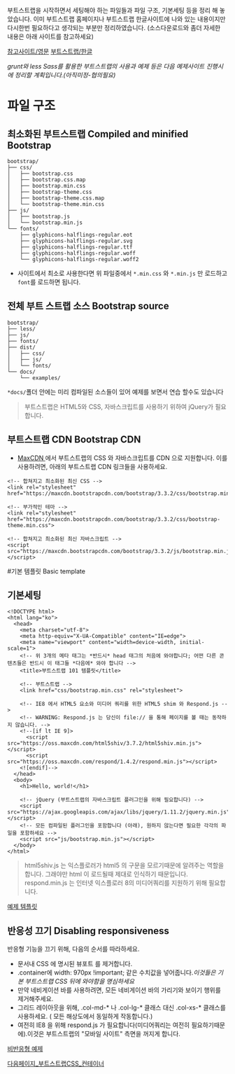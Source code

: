 
부트스트랩을 시작하면서 세팅해야 하는 파일들과 파일 구조, 기본세팅 등을 정리 해 놓았습니다.
이미 부트스트랩 홈페이지나 부트스트랩 한글사이트에 나와 있는 내용이지만 다시한번 필요하다고 생각되는 부분만 정리하였습니다.
(소스다운로드와 좀더 자세한 내용은 아래 사이트를 참고하세요)

[참고사이트/영문](http://getbootstrap.com/getting-started/)
[부트스트랩/한글](http://bootstrapk.com/getting-started/)

*grunt와 less Sass를 활용한 부트스트랩의 사용과 예제 등은 다음 예제사이트 진행시에 정리할 계획입니다.(아직미정-협의필요)*

# 파일 구조

## 최소화된 부트스트랩 Compiled and minified Bootstrap

```
bootstrap/
├── css/
│   ├── bootstrap.css
│   ├── bootstrap.css.map
│   ├── bootstrap.min.css
│   ├── bootstrap-theme.css
│   ├── bootstrap-theme.css.map
│   └── bootstrap-theme.min.css
├── js/
│   ├── bootstrap.js
│   └── bootstrap.min.js
└── fonts/
    ├── glyphicons-halflings-regular.eot
    ├── glyphicons-halflings-regular.svg
    ├── glyphicons-halflings-regular.ttf
    ├── glyphicons-halflings-regular.woff
    └── glyphicons-halflings-regular.woff2
```

* 사이트에서 최소로 사용한다면 위 파일중에서 `*.min.css` 와 `*.min.js` 만 로드하고 `font`를 로드하면 됩니다.

## 전체 부트 스트랩 소스 Bootstrap source

```
bootstrap/
├── less/
├── js/
├── fonts/
├── dist/
│   ├── css/
│   ├── js/
│   └── fonts/
└── docs/
    └── examples/
```

`*docs/`폴더 안에는 미리 컴파일된 소스들이 있어 예제를 보면서 연습 할수도 있습니다

> 부트스트랩은 HTML5와 CSS, 자바스크립트를 사용하기 위하여 jQuery가 
> 필요합니다. 


## 부트스트랩 CDN Bootstrap CDN

  * [MaxCDN ](https://www.maxcdn.com/) 에서 부트스트랩의 CSS 와 자바스크립트를 CDN 으로 지원합니다. 이를 사용하려면, 아래의 부트스트랩 CDN 링크들을 사용하세요.

```
<!-- 합쳐지고 최소화된 최신 CSS -->
<link rel="stylesheet" href="https://maxcdn.bootstrapcdn.com/bootstrap/3.3.2/css/bootstrap.min.css">

<!-- 부가적인 테마 -->
<link rel="stylesheet" href="https://maxcdn.bootstrapcdn.com/bootstrap/3.3.2/css/bootstrap-theme.min.css">

<!-- 합쳐지고 최소화된 최신 자바스크립트 -->
<script src="https://maxcdn.bootstrapcdn.com/bootstrap/3.3.2/js/bootstrap.min.js"></script>
```

#기본 템플릿 Basic template

## 기본세팅

```
<!DOCTYPE html>
<html lang="ko">
  <head>
    <meta charset="utf-8">
    <meta http-equiv="X-UA-Compatible" content="IE=edge">
    <meta name="viewport" content="width=device-width, initial-scale=1">
    <!-- 위 3개의 메타 태그는 *반드시* head 태그의 처음에 와야합니다; 어떤 다른 콘텐츠들은 반드시 이 태그들 *다음에* 와야 합니다 -->
    <title>부트스트랩 101 템플릿</title>

    <!-- 부트스트랩 -->
    <link href="css/bootstrap.min.css" rel="stylesheet">

    <!-- IE8 에서 HTML5 요소와 미디어 쿼리를 위한 HTML5 shim 와 Respond.js -->
    <!-- WARNING: Respond.js 는 당신이 file:// 을 통해 페이지를 볼 때는 동작하지 않습니다. -->
    <!--[if lt IE 9]>
      <script src="https://oss.maxcdn.com/html5shiv/3.7.2/html5shiv.min.js"></script>
      <script src="https://oss.maxcdn.com/respond/1.4.2/respond.min.js"></script>
    <![endif]-->
  </head>
  <body>
    <h1>Hello, world!</h1>

    <!-- jQuery (부트스트랩의 자바스크립트 플러그인을 위해 필요합니다) -->
    <script src="https://ajax.googleapis.com/ajax/libs/jquery/1.11.2/jquery.min.js"></script>
    <!-- 모든 컴파일된 플러그인을 포함합니다 (아래), 원하지 않는다면 필요한 각각의 파일을 포함하세요 -->
    <script src="js/bootstrap.min.js"></script>
  </body>
</html>
```

> html5shiv.js 는 익스플로러가 html5 의 구문을 모르기때문에 알려주는 역할을
> 합니다. 그래야만 html 이 로드될때 제대로 인식하기 때문입니다.
> respond.min.js 는 인터넷 익스플로러 8의 미디어쿼리를 지원하기 위해 
> 필요합니다.

[예제 템플릿](http://getbootstrap.com/getting-started/#examples)


## 반응성 끄기 Disabling responsiveness

반응형 기능을 끄기 위해, 다음의 순서를 따라하세요. 

* 문서내 CSS 에 명시된 뷰포트 <meta>를 제거합니다.
* .container에 width: 970px !important; 같은 수치값을 넣어줍니다.*이것들은 기본 부트스트랩 CSS 뒤에 와야함을 명심하세요*
* 만약 네비게이션 바를 사용하려면, 모든 네비게이션 바의 가리기와 보이기 행위를 제거해주세요.
* 그리드 레이아웃을 위해, .col-md-* 나 .col-lg-* 클래스 대신 .col-xs-* 클래스를 사용하세요. ( 모든 해상도에서 동일하게 작동합니다.)
* 여전히 IE8 을 위해 respond.js 가 필요합니다(미디어쿼리는 여전히 필요하기때문에).이것은 부트스트랩의 "모바일 사이트" 측면을 꺼지게 합니다.

[비반응형 예제](http://bootstrapk.com/examples/non-responsive/)


[다음페이지_부트스트랩CSS_컨테이너](css-container.md)


